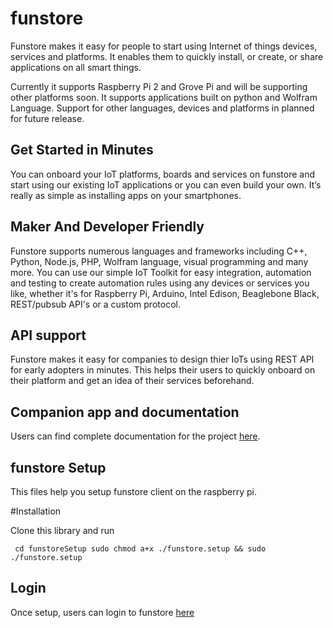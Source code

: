 # funstore

Funstore makes it  easy for people to start using Internet of things devices, services and platforms. It enables them to quickly install, or create, or share applications on all smart things.

Currently it supports Raspberry Pi 2 and Grove Pi and will be supporting other platforms soon. It supports applications built on python and Wolfram Language. Support for other languages, devices and platforms in planned for future release.

## Get Started in Minutes
You can onboard your IoT platforms, boards and services on funstore and start using our existing IoT applications or you can even build your own. It’s really as simple as installing apps on your smartphones.

## Maker And Developer Friendly
Funstore supports numerous languages and frameworks including C++, Python, Node.js, PHP, Wolfram language, visual programming and many more. You can use our simple IoT Toolkit for easy integration, automation and testing to create automation rules using any devices or services you like, whether it's for Raspberry Pi, Arduino, Intel Edison, Beaglebone Black, REST/pubsub API's or a custom protocol.

## API support
Funstore makes it easy for companies to design thier IoTs using REST API for early adopters in minutes. This helps their users to quickly onboard on their platform and get an idea of their services beforehand.

## Companion app and documentation
Users can find complete documentation for the project [here](http://funstore.io/documentation/).


## funstore Setup

This files help you setup funstore client on the raspberry pi.

#Installation

Clone this library and run

` 
cd funstoreSetup
sudo chmod a+x ./funstore.setup && sudo ./funstore.setup
`
## Login
Once setup, users can login to funstore [here](http://funstore.io/login)
